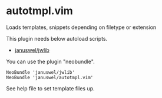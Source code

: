 autotmpl.vim
============

Loads templates, snippets depending on filetype or extension

This plugin needs below autoload scripts.

- [januswel/jwlib](https://github.com/januswel/jwlib)

You can use the plugin "neobundle".

    NeoBundle 'januswel/jwlib'
    NeoBundle 'januswel/autotmpl.vim'

See help file to set template files up.
